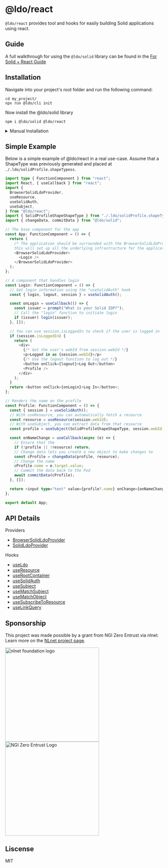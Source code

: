 # @ldo/react

`@ldo/react` provides tool and hooks for easily building Solid applications using react.

## Guide

A full walkthrough for using the `@ldo/solid` library can be found in the [For Solid + React Guide](https://ldo.js.org/latest/guides/solid_react/)

## Installation

Navigate into your project's root folder and run the following command:
```
cd my_project/
npx run @ldo/cli init
```

Now install the @ldo/solid library

```
npm i @ldo/solid @ldo/react
```

<details>
<summary>
Manual Installation
</summary>

If you already have generated ShapeTypes, you may install the `@ldo/ldo` and `@ldo/solid` libraries independently.

```
npm i @ldo/ldo @ldo/solid @ldo/react
```
</details>

## Simple Example

Below is a simple example of @ldo/react in a real use-case. Assume that a ShapeType was previously generated and placed at `./.ldo/solidProfile.shapeTypess`.


```typescript
import type { FunctionComponent } from "react";
import React, { useCallback } from "react";
import {
  BrowserSolidLdoProvider,
  useResource,
  useSolidAuth,
  useSubject,
} from "@ldo/react";
import { SolidProfileShapeShapeType } from "./.ldo/solidProfile.shapeTypes";
import { changeData, commitData } from "@ldo/solid";

// The base component for the app
const App: FunctionComponent = () => {
  return (
    /* The application should be surrounded with the BrowserSolidLdoProvider
    this will set up all the underlying infrastructure for the application */
    <BrowserSolidLdoProvider>
      <Login />
    </BrowserSolidLdoProvider>
  );
};

// A component that handles login
const Login: FunctionComponent = () => {
  // Get login information using the "useSolidAuth" hook
  const { login, logout, session } = useSolidAuth();

  const onLogin = useCallback(() => {
    const issuer = prompt("What is your Solid IDP?");
    // Call the "login" function to initiate login
    if (issuer) login(issuer);
  }, []);

  // You can use session.isLoggedIn to check if the user is logged in
  if (session.isLoggedIn) {
    return (
      <div>
        {/* Get the user's webId from session.webId */}
        <p>Logged in as {session.webId}</p>
        {/* Use the logout function to log out */}
        <button onClick={logout}>Log Out</button>
        <Profile />
      </div>
    );
  }
  return <button onClick={onLogin}>Log In</button>;
};

// Renders the name on the profile
const Profile: FunctionComponent = () => {
  const { session } = useSolidAuth();
  // With useResource, you can automatically fetch a resource
  const resource = useResource(session.webId);
  // With useSubject, you can extract data from that resource
  const profile = useSubject(SolidProfileShapeShapeType, session.webId);

  const onNameChange = useCallback(async (e) => {
    // Ensure that the
    if (!profile || !resource) return;
    // Change data lets you create a new object to make changes to
    const cProfile = changeData(profile, resource);
    // Change the name
    cProfile.name = e.target.value;
    // Commit the data back to the Pod
    await commitData(cProfile);
  }, []);

  return <input type="text" value={profile?.name} onChange={onNameChange} />;
};

export default App;
```

## API Details

Providers

 - [BrowserSolidLdoProvider](https://ldo.js.org/latest/api/react/BrowserSolidLdoProvider/)
 - [SolidLdoProvider](https://ldo.js.org/latest/api/react/SolidLdoProvider/)

Hooks
 - [useLdo](https://ldo.js.org/latest/api/react/useLdo/)
 - [useResource](https://ldo.js.org/latest/api/react/useResource/)
 - [useRootContainer](https://ldo.js.org/latest/api/react/useRootContainer/)
 - [useSolidAuth](https://ldo.js.org/latest/api/react/useSolidAuth/)
 - [useSubject](https://ldo.js.org/latest/api/react/useSubject/)
 - [useMatchSubject](https://ldo.js.org/latest/api/react/useMatchSubject/)
 - [useMatchObject](https://ldo.js.org/latest/api/react/useMatchSubject/)
 - [useSubscribeToResource](https://ldo.js.org/latest/api/react/useMatchSubject/)
 - [useLinkQuery](https://ldo.js.org/latest/api/react/useLinkQuery/)

## Sponsorship
This project was made possible by a grant from NGI Zero Entrust via nlnet. Learn more on the [NLnet project page](https://nlnet.nl/project/SolidUsableApps/).

[<img src="https://nlnet.nl/logo/banner.png" alt="nlnet foundation logo" width="300" />](https://nlnet.nl/)
[<img src="https://nlnet.nl/image/logos/NGI0Entrust_tag.svg" alt="NGI Zero Entrust Logo" width="300" />](https://nlnet.nl/)

## Liscense
MIT
